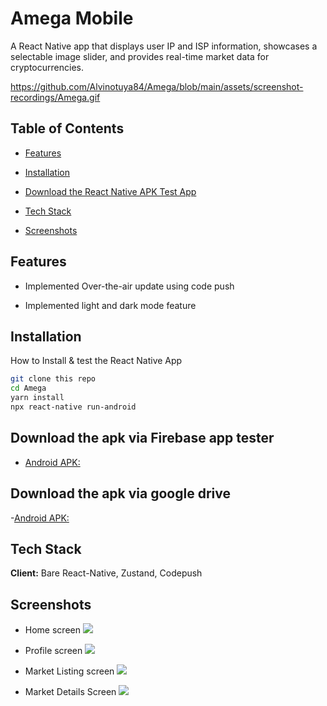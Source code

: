 # Amega Mobile

A React Native app that displays user IP and ISP information, showcases a selectable image slider, and provides real-time market data for cryptocurrencies.

https://github.com/Alvinotuya84/Amega/blob/main/assets/screenshot-recordings/Amega.gif

## Table of Contents

- [Features](#Features)
- [Installation](#Installation)
- [Download the React Native APK Test App](#Alternatively%download%the%React%Native%APK%Test%App)
- [Tech Stack](#Tech%Stack)

- [Screenshots](#Screenshots)

## Features

- Implemented Over-the-air update using code push

- Implemented light and dark mode feature

## Installation

How to Install & test the React Native App

```bash
git clone this repo
cd Amega
yarn install
npx react-native run-android
```

## Download the apk via Firebase app tester

- [Android APK: ](https://appdistribution.firebase.dev/i/878df552558db865)

## Download the apk via google drive

-[Android APK: ](https://drive.google.com/file/d/1N6kp6NwcocgqQCCykseNG1k8PO9k5fKX/view?usp=sharing)

## Tech Stack

**Client:** Bare React-Native, Zustand, Codepush

## Screenshots

- Home screen
  ![](/src/assets/screenshot-recordings/Screenshot_1718774025.png)

- Profile screen
  ![](/src/assets/screenshot-recordings/Screenshot_1718774035.png)

- Market Listing screen
  ![](/src/assets/screenshot-recordings/Screenshot_1718774055.png)

- Market Details Screen
  ![](/src/assets/screenshot-recordings/Screenshot_1718774074.jpg)
